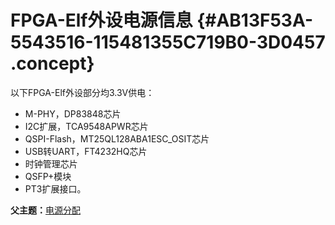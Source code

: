 # FPGA-Elf外设电源信息 {#AB13F53A-5543516-115481355C719B0-3D0457 .concept}

以下FPGA-Elf外设部分均3.3V供电：

-   M-PHY，DP83848芯片
-   I2C扩展，TCA9548APWR芯片
-   QSPI-Flash，MT25QL128ABA1ESC\_OSIT芯片
-   USB转UART，FT4232HQ芯片
-   时钟管理芯片
-   QSFP+模块
-   PT3扩展接口。

**父主题：**[电源分配](../concepts/EpicElfug_电源分配.md)

